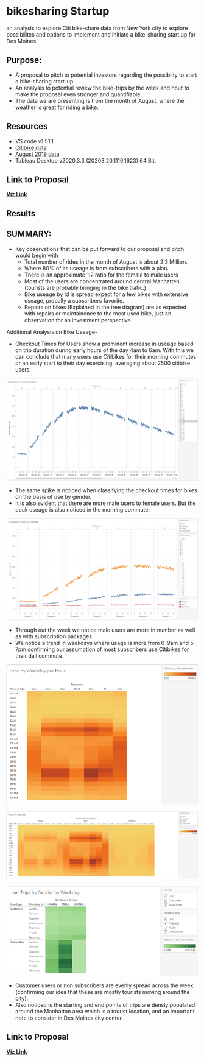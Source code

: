 # bikesharing Startup
an analysis to explore Citi bike-share data from New York city to explore possibilites and options to implement and initiate a bike-sharing start up for Des Moines.

## Purpose:
- A proposal to pitch to potential investors regarding the possibilty to start a bike-sharing start-up.
- An analysis to potential review the bike-trips by the week and hour to make the proposal even stronger and quantifiable. 
- The data we are presenting is from the month of August, where the weather is great for riding a bike.

## Resources
- VS code v1.51.1
- [Citibike data](https://www.citibikenyc.com/system-data)
- [August 2019 data](https://s3.amazonaws.com/tripdata/index.html)
- Tableau Desktop v2020.3.3 (20203.20.1110.1623) 64 Bit.

## Link to Proposal 
**[Viz Link](https://public.tableau.com/profile/noel4218#!/vizhome/Tableau-BiikeSharing/NYCStory)**

## Results
## SUMMARY:
- Key observations that can be put forward to our proposal and pitch would begin with 
    - Total number of rides in the month of August is about 2.3 Million.
    - Where 80% of its useage is from subscribers with a plan.
    - There is an approximate 1:2 ratio for the female to male users
    - Most of the users are concentrated around central Manhatten (tourists are probably bringing in the bike trafic.)
    - Bike useage by Id is spread expect for a few bikes with extensive useage, probally a subscribers favorite.
    - Repairs on bikes (Explained in the tree diagram) are as expected with repairs or maintainence to the most used bike, just an observation for an investment perspective.

Additional Analysis on Bike Useage-
- Checkout Times for Users show a prominent increase in useage based on trip duration during early hours of the day 4am to 6am. With this we can conclude that many users use Citibikes for their morning commutes or an early start to their day exercising. averaging about 2500 citibike users.

![Citibike_Trip_Times](images/checkout_times_for_users.png)

- The same spike is noticed when classifying the checkout times for bikes on the basis of use by gender.
- It is also evident that there are more male users to female users. But the peak useage is also noticed in the morning commute.

![Citibike_Trip_Times_Gender](images/checkout_times_by_gender.png)

- Through out the week we notice male users are more in number as well as with subscription packages.
- We notice a trend in weekdays where usage is more from 6-9am and 5-7pm confirming our assumption of most subscribers use Citibikes for their dail commute.

![Citibike_Weekday](images/trips_by_weekday_hour.png)

![Citibike_gender_weekday](images/trips_by_gender.png)

![Citibike_users](images/trips_by_user_by_weekday.png)

- Customer users or non subscribers are evenly spread across the week (confirming our idea that these are mostly tourists moving around the city).
- Also noticed is the starting and end points of trips are densly populated around the Manhattan area which is a tourist location, and an important note to consider in Des Moines city center.

## Link to Proposal 
**[Viz Link](https://public.tableau.com/profile/noel4218#!/vizhome/Tableau-BiikeSharing/NYCStory)**